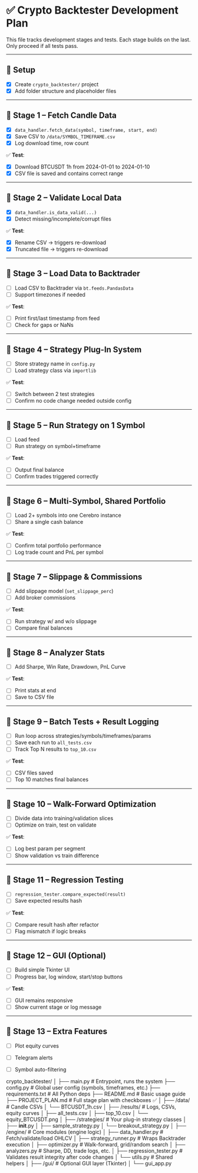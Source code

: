 # ✅ Crypto Backtester Development Plan

This file tracks development stages and tests. Each stage builds on the last. Only proceed if all tests pass.

---

## 🔧 Setup

- [x] Create `crypto_backtester/` project
- [x] Add folder structure and placeholder files

---

## 🧩 Stage 1 – Fetch Candle Data

- [x] `data_handler.fetch_data(symbol, timeframe, start, end)`
- [x] Save CSV to `/data/SYMBOL_TIMEFRAME.csv`
- [x] Log download time, row count

✅ **Test**:
- [x] Download BTCUSDT 1h from 2024-01-01 to 2024-01-10
- [x] CSV file is saved and contains correct range

---

## 🧩 Stage 2 – Validate Local Data

- [x] `data_handler.is_data_valid(...)`
- [x] Detect missing/incomplete/corrupt files

✅ **Test**:
- [x] Rename CSV → triggers re-download
- [x] Truncated file → triggers re-download

---

## 🧩 Stage 3 – Load Data to Backtrader

- [ ] Load CSV to Backtrader via `bt.feeds.PandasData`
- [ ] Support timezones if needed

✅ **Test**:
- [ ] Print first/last timestamp from feed
- [ ] Check for gaps or NaNs

---

## 🧩 Stage 4 – Strategy Plug-In System

- [ ] Store strategy name in `config.py`
- [ ] Load strategy class via `importlib`

✅ **Test**:
- [ ] Switch between 2 test strategies
- [ ] Confirm no code change needed outside config

---

## 🧩 Stage 5 – Run Strategy on 1 Symbol

- [ ] Load feed
- [ ] Run strategy on symbol+timeframe

✅ **Test**:
- [ ] Output final balance
- [ ] Confirm trades triggered correctly

---

## 🧩 Stage 6 – Multi-Symbol, Shared Portfolio

- [ ] Load 2+ symbols into one Cerebro instance
- [ ] Share a single cash balance

✅ **Test**:
- [ ] Confirm total portfolio performance
- [ ] Log trade count and PnL per symbol

---

## 🧩 Stage 7 – Slippage & Commissions

- [ ] Add slippage model (`set_slippage_perc`)
- [ ] Add broker commissions

✅ **Test**:
- [ ] Run strategy w/ and w/o slippage
- [ ] Compare final balances

---

## 🧩 Stage 8 – Analyzer Stats

- [ ] Add Sharpe, Win Rate, Drawdown, PnL Curve

✅ **Test**:
- [ ] Print stats at end
- [ ] Save to CSV file

---

## 🧩 Stage 9 – Batch Tests + Result Logging

- [ ] Run loop across strategies/symbols/timeframes/params
- [ ] Save each run to `all_tests.csv`
- [ ] Track Top N results to `top_10.csv`

✅ **Test**:
- [ ] CSV files saved
- [ ] Top 10 matches final balances

---

## 🧩 Stage 10 – Walk-Forward Optimization

- [ ] Divide data into training/validation slices
- [ ] Optimize on train, test on validate

✅ **Test**:
- [ ] Log best param per segment
- [ ] Show validation vs train difference

---

## 🧩 Stage 11 – Regression Testing

- [ ] `regression_tester.compare_expected(result)`
- [ ] Save expected results hash

✅ **Test**:
- [ ] Compare result hash after refactor
- [ ] Flag mismatch if logic breaks

---

## 🧩 Stage 12 – GUI (Optional)

- [ ] Build simple Tkinter UI
- [ ] Progress bar, log window, start/stop buttons

✅ **Test**:
- [ ] GUI remains responsive
- [ ] Show current stage or log message

---

## 🧩 Stage 13 – Extra Features

- [ ] Plot equity curves
- [ ] Telegram alerts
- [ ] Symbol auto-filtering


crypto_backtester/
│
├── main.py                    # Entrypoint, runs the system
├── config.py                  # Global user config (symbols, timeframes, etc.)
├── requirements.txt           # All Python deps
├── README.md                  # Basic usage guide
├── PROJECT_PLAN.md            # Full stage plan with checkboxes ✅
│
├── /data/                     # Candle CSVs
│   └── BTCUSDT_1h.csv
│
├── /results/                  # Logs, CSVs, equity curves
│   ├── all_tests.csv
│   ├── top_10.csv
│   └── equity_BTCUSDT.png
│
├── /strategies/              # Your plug-in strategy classes
│   ├── __init__.py
│   ├── sample_strategy.py
│   └── breakout_strategy.py
│
├── /engine/                   # Core modules (engine logic)
│   ├── data_handler.py        # Fetch/validate/load OHLCV
│   ├── strategy_runner.py     # Wraps Backtrader execution
│   ├── optimizer.py           # Walk-forward, grid/random search
│   ├── analyzers.py           # Sharpe, DD, trade logs, etc.
│   ├── regression_tester.py   # Validates result integrity after code changes
│   └── utils.py               # Shared helpers
│
├── /gui/                      # Optional GUI layer (Tkinter)
│   └── gui_app.py
